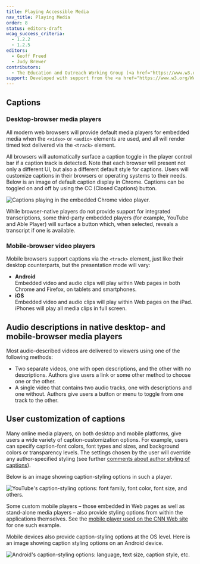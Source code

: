 ```yaml
---
title: Playing Accessible Media
nav_title: Playing Media
order: 8
status: editors-draft
wcag_success_criteria:
  - 1.2.2
  - 1.2.5
editors:
  - Geoff Freed
  - Judy Brewer
contributors:
  - The Education and Outreach Working Group (<a href="https://www.w3.org/WAI/EO/">EOWG</a>)
support: Developed with support from the <a href="https://www.w3.org/WAI/WCAGTA/">U.S. Access Board, WCAG TA Project</a>
---
```


## Captions

### Desktop-browser media players

All modern web browsers will provide default media players for embedded
media when the `<video>` or `<audio>` elements are used, and all will
render timed text delivered via the `<track>` element.

All browsers will
automatically surface a caption toggle in the player control bar if a
caption track is detected. Note that each browser will present
not only a different UI, but also a different default style for
captions. Users will customize captions in their browsers or operating systems to their needs. Below is an image of default caption display in Chrome.
Captions can be toggled on and off by using the CC (Closed Captions) button.

![Captions playing in the embedded Chrome video
player.](am-chrome-captions.png)

While browser-native players do not provide support for integrated transcriptions, some third-party embedded players (for example, YouTube and Able Player) will surface a button which, when selected, reveals a transcript if one is available.

### Mobile-browser video players

Mobile browsers support captions via the `<track>` element, just like
their desktop counterparts, but the presentation mode will vary:

-   **Android**<br>
    Embedded video and audio clips will play within Web pages in both
    Chrome and Firefox, on tablets and smartphones.
-   **iOS**<br>
    Embedded video and audio clips will play within Web pages on the
    iPad. iPhones will play all media clips in full screen.

## Audio descriptions in native desktop- and mobile-browser media players

Most audio-described videos are delivered to viewers using one of the
following methods:

-   Two separate videos, one with open descriptions, and the other with
    no descriptions. Authors give users a link or some other method to
    choose one or the other.
-   A single video that contains two audio tracks, one with descriptions
    and one without. Authors give users a button or menu to toggle from
    one track to the other.

## User customization of captions

Many online media players, on both desktop and mobile platforms, give
users a wide variety of caption-customization options. For example,
users can specify caption-font colors, font types and sizes, and
background colors or transparency levels.
The settings chosen by the user will override any
author-specified styling (see further [comments about
author styling of captions](production-captions.html#a-word-about-styling-captions)).

Below is an image showing caption-styling options in such a
player.

![YouTube's caption-styling options: font family, font color, font size,
and others.](yt_cc_options.png)

Some custom mobile players – those embedded in Web pages as well as
stand-alone media players – also provide styling options from within the
applications themselves. See the [mobile player used on the CNN Web
site](http://www.cnn.com/) for one such example.

Mobile devices also provide caption-styling options at the OS level.
Here is an image showing caption styling options on an Android device.

![Android's caption-styling options: language, text size, caption style,
etc.](android_cc_options.png)
